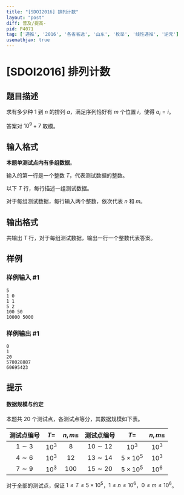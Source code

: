```yaml
---
title: "[SDOI2016] 排列计数"
layout: "post"
diff: 普及/提高-
pid: P4071
tag: ['递推', '2016', '各省省选', '山东', '枚举', '线性递推', '逆元']
usemathjax: true
---
```


# [SDOI2016] 排列计数
## 题目描述

求有多少种 $1$ 到 $n$ 的排列 $a$，满足序列恰好有 $m$ 个位置 $i$，使得 $a_i = i$。

答案对 $10^9 + 7$ 取模。
## 输入格式

**本题单测试点内有多组数据**。

输入的第一行是一个整数 $T$，代表测试数据的整数。

以下 $T$ 行，每行描述一组测试数据。

对于每组测试数据，每行输入两个整数，依次代表 $n$ 和 $m$。
## 输出格式

共输出 $T$ 行，对于每组测试数据，输出一行一个整数代表答案。
## 样例

### 样例输入 #1
```
5
1 0
1 1
5 2
100 50
10000 5000
```
### 样例输出 #1
```
0
1
20
578028887
60695423
```
## 提示

#### 数据规模与约定

本题共 20 个测试点，各测试点等分，其数据规模如下表。

| 测试点编号 | $T =$  | $n, m \leq$ |  测试点编号  |      $T =$      | $n, m \leq$ |
| :--------: | :----: | :---------: | :----------: | :-------------: | :---------: |
| $1\sim 3$  | $10^3$ |     $8$     | $10 \sim 12$ |     $10^3$      |   $10^3$    |
| $4 \sim 6$ | $10^3$ |    $12$     | $13 \sim 14$ | $5 \times 10^5$ |   $10^3$    |
| $7 \sim 9$ | $10^3$ |    $100$    | $15 \sim 20$ | $5 \times 10^5$ |   $10^6$    |

对于全部的测试点，保证 $1 \leq T \leq 5 \times 10^5$，$1 \leq n \leq 10^6$，$0 \leq m \leq 10^6$。
